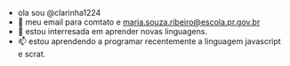 - ola sou @clarinha1224
- 🌱 meu email para comtato e maria.souza.ribeiro@escola.pr.gov.br
- 💞️ estou interresada em aprender novas linguagens.
- 📫 estou aprendendo a programar recentemente a linguagem javascript e scrat.
